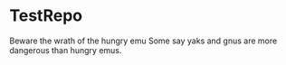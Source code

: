 # TestRepo
Beware the wrath of the hungry emu
Some say yaks and gnus are more dangerous than hungry emus.
